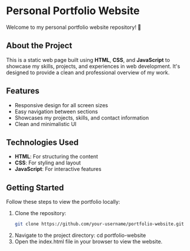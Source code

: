 # Personal Portfolio Website

Welcome to my personal portfolio website repository! 🎉

## About the Project
This is a static web page built using **HTML**, **CSS**, and **JavaScript** to showcase my skills, projects, and experiences in web development. It's designed to provide a clean and professional overview of my work.

## Features
- Responsive design for all screen sizes
- Easy navigation between sections
- Showcases my projects, skills, and contact information
- Clean and minimalistic UI

## Technologies Used
- **HTML**: For structuring the content
- **CSS**: For styling and layout
- **JavaScript**: For interactive features

## Getting Started
Follow these steps to view the portfolio locally:

1. Clone the repository:
   ```bash
   git clone https://github.com/your-username/portfolio-website.git
2. Navigate to the project directory:
    cd portfolio-website
3. Open the index.html file in your browser to view the website.